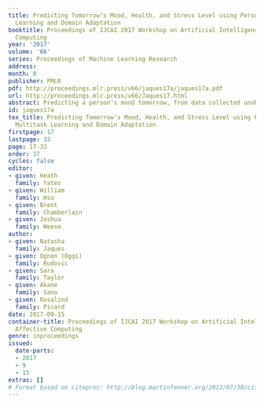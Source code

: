 ```yaml
---
title: Predicting Tomorrow’s Mood, Health, and Stress Level using Personalized Multitask
  Learning and Domain Adaptation
booktitle: Proceedings of IJCAI 2017 Workshop on Artificial Intelligence in Affective
  Computing
year: '2017'
volume: '66'
series: Proceedings of Machine Learning Research
address: 
month: 0
publisher: PMLR
pdf: http://proceedings.mlr.press/v66/jaques17a/jaques17a.pdf
url: http://proceedings.mlr.press/v66/Jaques17.html
abstract: Predicting a person's mood tomorrow, from data collected unobtrusively using werable sensors and smartphones, could have a number of beneficial clinical applications; however, this prediction is an extremely challenging problem. Past approaches often lack the accurate and reliable performance necessary for real-world applications. We posit that this is due to the inability of traditional, one-size-fits-all machine learning models to account for individual differences. To overcome this, we treat predicting tomorrow's mood for a singl person as one task, or problem domain. We then adopt Multitask Learning (MTL) and Domain Adaptation (DA) approaches to learn a model which is customized for each person, while still being able to benefit from data across the population. Empirical results on real-world, continuous monitoring of data show that the new peronalized models - at MTL deep neural network, and a Gaussian Process with DA - both significantly outperform their generic counterparts, providing substantial performance enhancements in automatic prediction of continuous levels of tomorrow's reported mood, stress, and physical health based on data through today. 
id: jaques17a
tex_title: Predicting Tomorrow’s Mood, Health, and Stress Level using Personalized
  Multitask Learning and Domain Adaptation
firstpage: 17
lastpage: 33
page: 17-33
order: 17
cycles: false
editor:
- given: Heath
  family: Yates
- given: William
  family: Hsu
- given: Brent
  family: Chamberlain
- given: Joshua
  family: Weese
author:
- given: Natasha
  family: Jaques
- given: Ognen (Oggi)
  family: Rudovic
- given: Sara
  family: Taylor
- given: Akane
  family: Sano
- given: Rosalind
  family: Picard
date: 2017-09-15
container-title: Proceedings of IJCAI 2017 Workshop on Artificial Intelligence in
  Affective Computing
genre: inproceedings
issued:
  date-parts:
  - 2017
  - 9
  - 15
extras: []
# Format based on citeproc: http://blog.martinfenner.org/2013/07/30/citeproc-yaml-for-bibliographies/
---
```

